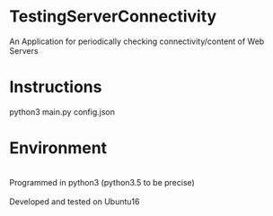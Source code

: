# TestingServerConnectivity
An Application for periodically checking connectivity/content of Web Servers

# Instructions
python3 main.py config.json

# Environment
<br>Programmed in python3 (python3.5 to be precise) </br>
<br>Developed and tested on Ubuntu16 </br>
